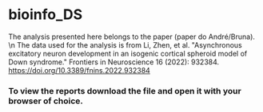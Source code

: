 # bioinfo_DS

The analysis presented here belongs to the paper (paper do André/Bruna). \n
The data used for the analysis is from Li, Zhen, et al. "Asynchronous excitatory neuron development in an isogenic cortical spheroid model of Down syndrome." Frontiers in Neuroscience 16 (2022): 932384. https://doi.org/10.3389/fnins.2022.932384

### To view the reports download the file and open it with your browser of choice.
